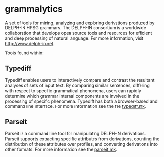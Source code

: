 grammalytics
============

A set of tools for mining, analyzing and exploring derivations
produced by DELPH-IN HPSG grammars.  The DELPH-IN consortium is a
worldwide collaboration that develops open source tools and
resources for efficient and deep processing of natural language.
For more information, visit http://www.delph-in.net.


Tools found within:

Typediff
--------

Typediff enables users to interactively compare and contrast the
resultant analyses of sets of input text. By comparing similar
sentences, differing with respect to specific grammatical phenomena,
users can rapidly determine which grammar internal components are
involved in the processing of specific phenomena.  Typediff has both a
browser-based and command line interface. For more information see
the file [typediff.mk](docs/typediff.mk).


Parseit 
-------

Parseit is a command line tool for manipulating DELPH-IN derivations.
Parseit supports extracting specific attributes from derivations,
counting the distribution of these attributes over profiles, and
converting derivations into other formats. For more information see
the [parseit.mk](docs/parseit.mk).




